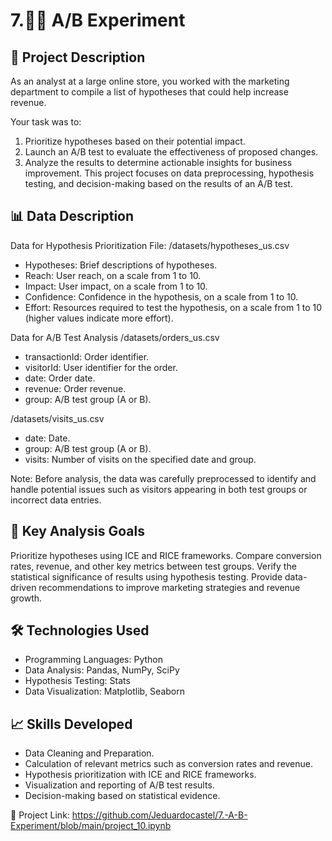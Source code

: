 # 7.🧪🧪 A/B Experiment

## 🚀 Project Description
As an analyst at a large online store, you worked with the marketing department to compile a list of hypotheses that could help increase revenue.

Your task was to:
1. Prioritize hypotheses based on their potential impact.
2. Launch an A/B test to evaluate the effectiveness of proposed changes.
3. Analyze the results to determine actionable insights for business improvement.
This project focuses on data preprocessing, hypothesis testing, and decision-making based on the results of an A/B test.

## 📊 Data Description
Data for Hypothesis Prioritization
File: /datasets/hypotheses_us.csv
* Hypotheses: Brief descriptions of hypotheses.
* Reach: User reach, on a scale from 1 to 10.
* Impact: User impact, on a scale from 1 to 10.
* Confidence: Confidence in the hypothesis, on a scale from 1 to 10.
* Effort: Resources required to test the hypothesis, on a scale from 1 to 10 (higher values indicate more effort).

Data for A/B Test Analysis
/datasets/orders_us.csv
* transactionId: Order identifier.
* visitorId: User identifier for the order.
* date: Order date.
* revenue: Order revenue.
* group: A/B test group (A or B).
  
/datasets/visits_us.csv
* date: Date.
* group: A/B test group (A or B).
* visits: Number of visits on the specified date and group.

Note:
Before analysis, the data was carefully preprocessed to identify and handle potential issues such as visitors appearing in both test groups or incorrect data entries.

## 🎯 Key Analysis Goals
Prioritize hypotheses using ICE and RICE frameworks.
Compare conversion rates, revenue, and other key metrics between test groups.
Verify the statistical significance of results using hypothesis testing.
Provide data-driven recommendations to improve marketing strategies and revenue growth.

## 🛠️ Technologies Used
* Programming Languages: Python
* Data Analysis: Pandas, NumPy, SciPy
* Hypothesis Testing: Stats
* Data Visualization: Matplotlib, Seaborn

## 📈 Skills Developed
* Data Cleaning and Preparation.
* Calculation of relevant metrics such as conversion rates and revenue.
* Hypothesis prioritization with ICE and RICE frameworks.
* Visualization and reporting of A/B test results.
* Decision-making based on statistical evidence.

🔗 Project Link:  https://github.com/Jeduardocastel/7.-A-B-Experiment/blob/main/project_10.ipynb

